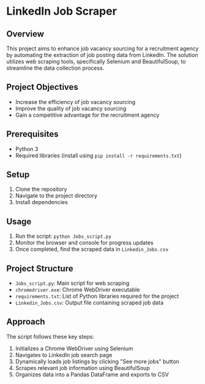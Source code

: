 # LinkedIn Job Scraper

## Overview

This project aims to enhance job vacancy sourcing for a recruitment agency by automating the extraction of job posting data from LinkedIn. The solution utilizes web scraping tools, specifically Selenium and BeautifulSoup, to streamline the data collection process.

## Project Objectives

- Increase the efficiency of job vacancy sourcing
- Improve the quality of job vacancy sourcing
- Gain a competitive advantage for the recruitment agency

## Prerequisites

- Python 3
- Required libraries (install using `pip install -r requirements.txt`)

## Setup

1. Clone the repository
2. Navigate to the project directory
3. Install dependencies

## Usage

1. Run the script: `python Jobs_script.py`
2. Monitor the browser and console for progress updates
3. Once completed, find the scraped data in `Linkedin_Jobs.csv`

## Project Structure

- `Jobs_script.py`: Main script for web scraping
- `chromedriver.exe`: Chrome WebDriver executable
- `requirements.txt`: List of Python libraries required for the project
- `Linkedin_Jobs.csv`: Output file containing scraped job data

## Approach

The script follows these key steps:
1. Initializes a Chrome WebDriver using Selenium
2. Navigates to LinkedIn job search page
3. Dynamically loads job listings by clicking "See more jobs" button
4. Scrapes relevant job information using BeautifulSoup
5. Organizes data into a Pandas DataFrame and exports to CSV
